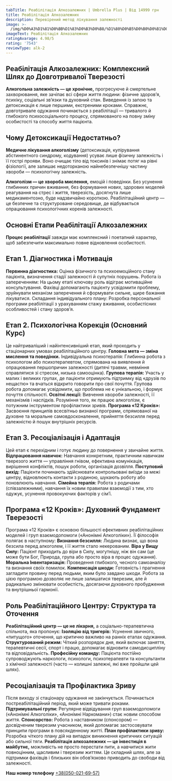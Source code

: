 ```yaml
---
tabTitle: Реабілітація Алкозалежних | Umbrella Plus | Від 14999 грн
title: Реабілітація Алкозалежних
description: Перевірений метод лікування залежності
image: >-
  /img/%D0%A3%D1%81%D0%BB%D1%83%D0%B3%D0%B8/%D1%80%D0%B5%D0%B0%D0%B1%D0%B8%D0%BB%D0%B8%D1%82%D0%B0%D1%86%D0%B8%D1%8F%20%D0%B0%D0%BB%D0%BA%D0%BE%D0%B3%D0%BE%D0%BB%D0%B8%D0%B7%D0%BC%D0%B0.jpg
imageText: Реабілітація Алкозалежних
ratingAvarage: 4.98/5
rating: '7543'
reviewType: alk-2
---
```


## Реабілітація Алкозалежних: Комплексний Шлях до Довготривалої Тверезості

**Алкогольна залежність — це хронічне,** прогресуюче й смертельне захворювання, яке зачіпає всі сфери життя людини: фізичне здоров’я, психіку, соціальні зв’язки та духовний стан. Виведення із запою та детоксикація є лише першими, екстреними кроками. Справжнє, довготривале одужання починається з реабілітації — тривалого й глибокого психосоціального процесу, спрямованого на повну зміну особистості та способу життя пацієнта.

## Чому Детоксикації Недостатньо?

**Медичне лікування алкоголізму** (детоксикація, купірування абстинентного синдрому, кодування) усуває лише фізичну залежність і її гострі прояви. Воно очищає тіло від токсинів і знімає потяг на рівні фізіології, але залишає недоторканою найнебезпечнішу частину хвороби — психологічну залежність.

**Алкоголізм — це хвороба мислення,** емоцій і поведінки. Без усунення глибинних причин вживання, без формування нових, здорових моделей реагування на стрес і життя, тверезість, досягнута лише медикаментозно, буде надзвичайно короткою. Реабілітаційний центр — це безпечне та структуроване середовище, де відбувається опрацювання психологічних коренів залежності.

## Основні Етапи Реабілітації Алкозалежних

**Процес реабілітації** завжди має комплексний і поетапний характер, щоб забезпечити максимально повне відновлення особистості.

## Етап 1. Діагностика і Мотивація

**Первинна діагностика:** Оцінка фізичного та психоемоційного стану пацієнта, визначення стадії залежності й супутніх порушень.
Робота із запереченням: На цьому етапі ключову роль відіграє мотиваційне консультування. Фахівці допомагають пацієнту усвідомити проблему, зруйнувати механізм заперечення й сформувати сильне, щире бажання лікуватися.
Складання індивідуального плану: Розробка персональної програми реабілітації з урахуванням стажу вживання, особистісних особливостей і стану здоров’я.

## Етап 2. Психологічна Корекція (Основний Курс)

Це найтриваліший і найінтенсивніший етап, який проходить у стаціонарних умовах реабілітаційного центру. **Головна мета — зміна мислення та поведінки.**
Індивідуальна психотерапія: Глибинна робота з психологом або психотерапевтом, спрямована на виявлення й опрацювання першопричин залежності (дитячі травми, невміння справлятися зі стресом, низька самооцінка).
**Групова терапія:** Участь у малих і великих групах, де пацієнти отримують підтримку від «друзів по нещастю» та вчаться відкрито говорити про свої почуття. Групова робота допомагає усвідомити, що проблема не є унікальною, і формує почуття спільності.
**Освітні лекції:** Вивчення хвороби залежності, її механізмів і наслідків. Розуміння того, як працює алкоголізм, є потужним інструментом профілактики зривів.
**Програма «12 Кроків»:** Засвоєння принципів всесвітньо визнаної програми, спрямованої на духовне та моральне самовдосконалення, прийняття безсилля перед залежністю й пошук внутрішніх ресурсів.

## Етап 3. Ресоціалізація і Адаптація

Цей етап є перехідним і готує людину до повернення у звичайне життя.
**Відпрацювання навичок:** Навчання конкретним, практичним навичкам тверезого життя — управління гнівом, ефективна комунікація, вирішення конфліктів, пошук роботи, організація дозвілля.
**Поступовий вихід:** Пацієнти починають здійснювати контрольовані виїзди за межі центру, відновлюють контакти з родиною, шукають роботу або поновлюють навчання.
**Сімейна терапія:** Робота з родичами (співзалежними), навчання їх новим правилам взаємодії з тим, хто одужує, усунення провокуючих факторів у сім’ї.

## Програма «12 Кроків»: Духовний Фундамент Тверезості

Програма «12 Кроків» є основою більшості ефективних реабілітаційних моделей і груп взаємодопомоги («Анонімні Алкоголіки»). Її філософія полягає в наступному:
**Визнання безсилля:** Людина визнає, що вона безсила перед алкоголем, і її життя стало некерованим.
**Віра у Вищу Силу:** Пацієнт приходить до віри в Силу, могутнішу, ніж він сам (це може бути Бог, Природа, група або просто віра в процес одужання).
**Моральна Інвентаризація:** Проведення глибокого, чесного самоаналізу та визнання своїх помилок.
**Компенсація шкоди:** Готовність і прагнення загладити провину перед людьми, яким було завдано шкоди.
Робота за цією програмою дозволяє не лише залишатися тверезим, але й радикально змінювати особистість, досягаючи духовного пробудження та внутрішньої гармонії.

## Роль Реабілітаційного Центру: Структура та Оточення

**Реабілітаційний центр — це не лікарня,** а соціально-терапевтична спільнота, яка пропонує:
**Ізоляцію від тригерів:** Усунення звичного, «питущого» оточення, що критично важливо на ранніх етапах одужання.
**Структурований режим:** Чіткий розпорядок дня, який включає заняття, терапевтичні сесії, спорт і працю, допомагає відновити самодисципліну та відповідальність.
**Професійну команду:** Пацієнта постійно супроводжують наркологи, психологи, психотерапевти та консультанти з хімічної залежності (часто — колишні залежні, які вже пройшли цей шлях).

## Ресоціалізація та Профілактика Зриву

Після виходу зі стаціонару одужання не закінчується. Починається постреабілітаційний період, який може тривати роками.
**Підтримувальні групи:** Регулярне відвідування груп взаємодопомоги («Анонімні Алкоголіки», «Анонімні Наркомани») стає новим способом життя.
**Спонсорство:** Робота з наставником (спонсором) — досвідченим тверезим учасником, який допомагає застосовувати принципи програми в повсякденному житті.
**План профілактики зриву:** Розробка чіткого плану дій на випадок виникнення критичних ситуацій або сильної тяги.
**Реабілітація алкозалежних — це інвестиція в майбутнє,** можливість не просто перестати пити, а навчитися жити повноцінним, щасливим і тверезим життям. Це складний шлях, але за підтримки фахівців і близьких він обов’язково приводить до свободи від залежності.

**Наш номер телефону** [+38(050-021-69-57)](tel:0500216957)
